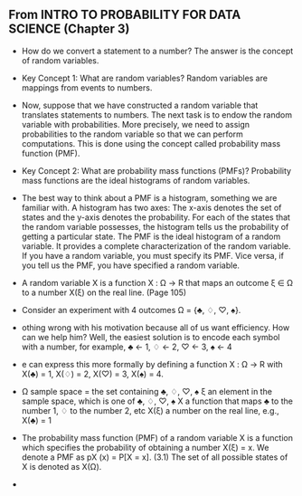 ## From INTRO TO PROBABILITY FOR DATA SCIENCE (Chapter 3)
- How do we convert a statement to a number? The answer is the
  concept of random variables.
- Key Concept 1: What are random variables?
Random variables are mappings from events to numbers.
- Now, suppose that we have constructed a random variable that translates statements to
numbers. The next task is to endow the random variable with probabilities. More precisely,
we need to assign probabilities to the random variable so that we can perform computations.
This is done using the concept called probability mass function (PMF).
- Key Concept 2: What are probability mass functions (PMFs)?
Probability mass functions are the ideal histograms of random variables.
- The best way to think about a PMF is a histogram, something we are familiar with.
A histogram has two axes: The x-axis denotes the set of states and the y-axis denotes
the probability. For each of the states that the random variable possesses, the histogram
tells us the probability of getting a particular state. The PMF is the ideal histogram of a
random variable. It provides a complete characterization of the random variable. If you have
a random variable, you must specify its PMF. Vice versa, if you tell us the PMF, you have
specified a random variable.
-   A random variable X is a function X : Ω → R that maps an outcome
ξ ∈ Ω to a number X(ξ) on the real line. (Page 105)
- Consider an experiment with 4 outcomes Ω = {♣, ♢, ♡, ♠}. 
- othing wrong with his motivation because
all of us want efficiency. How can we help him? Well, the easiest solution is to encode each
symbol with a number, for example, ♣ ← 1, ♢ ← 2, ♡ ← 3, ♠ ← 4
- e can express this more formally by defining
a function X : Ω → R with
X(♣) = 1, X(♢) = 2, X(♡) = 3, X(♠) = 4.

- Ω sample space = the set containing ♣, ♢, ♡, ♠
ξ an element in the sample space, which is one of ♣, ♢, ♡, ♠
X a function that maps ♣ to the number 1, ♢ to the number 2, etc
X(ξ) a number on the real line, e.g., X(♣) = 1

- The probability mass function (PMF) of a random variable X is a
function which specifies the probability of obtaining a number X(ξ) = x. We denote a
PMF as
pX (x) = P[X = x]. (3.1)
The set of all possible states of X is denoted as X(Ω).
-
